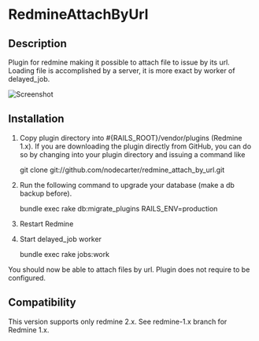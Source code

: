 # RedmineAttachByUrl

## Description

Plugin for redmine making it possible to attach file to issue by its url.
Loading file is accomplished by a server, it is more exact by worker of delayed_job.

![Screenshot](https://github.com/nodecarter/redmine_attach_by_url/raw/master/screenshot.png)

## Installation

1. Copy plugin directory into #{RAILS_ROOT}/vendor/plugins (Redmine 1.x).
If you are downloading the plugin directly from GitHub,
you can do so by changing into your plugin directory and issuing a command like

    git clone git://github.com/nodecarter/redmine_attach_by_url.git

2. Run the following command to upgrade your database (make a db backup before).

    bundle exec rake db:migrate_plugins RAILS_ENV=production

3. Restart Redmine

4. Start delayed_job worker

    bundle exec rake jobs:work

You should now be able to attach files by url.
Plugin does not require to be configured.

## Compatibility

This version supports only redmine 2.x. See redmine-1.x branch for Redmine 1.x.
